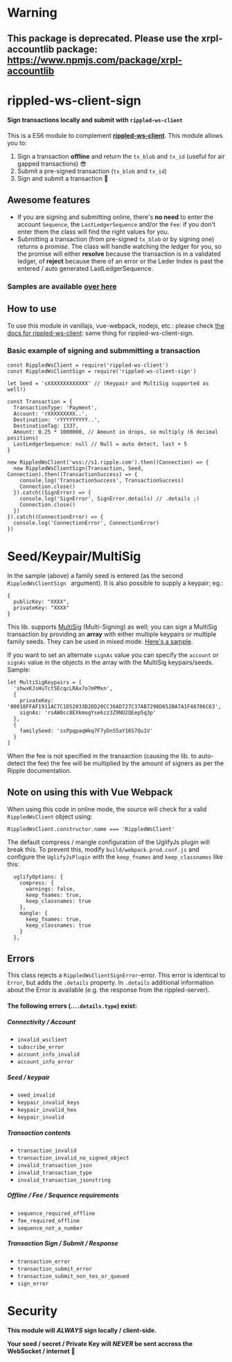 # Warning

## This package is deprecated. Please use the xrpl-accountlib package: https://www.npmjs.com/package/xrpl-accountlib

# rippled-ws-client-sign

#### Sign transactions locally and submit with `rippled-ws-client`

This is a ES6 module to complement **[rippled-ws-client](https://www.npmjs.com/package/rippled-ws-client)**. This module allows you to:

1. Sign a transaction **offline** and return the `tx_blob` and `tx_id` (useful for air gapped transactions) 😎
2. Submit a pre-signed transaction (`tx_blob` and `tx_id`)
3. Sign and submit a transaction 🎉

## Awesome features

- If you are signing and submitting online, there's **no need** to enter the account `Sequence`, the `LastLedgerSequence` and/or the `Fee`: if you don't enter them the class will find the right values for you.
- Submitting a transaction (from pre-signed `tx_blob` or by signing one) returns a _promise_. The class will handle watching the ledger for you, so the promise will either **resolve** because the transaction is in a validated ledger, of **reject** because there of an error or the Leder Index is past the entered / auto generated LastLedgerSequence.

### Samples are available [over here](https://github.com/WietseWind/rippled-ws-client-sign/blob/master/samples)

## How to use

To use this module in vanillajs, vue-webpack, nodejs, etc.: please check [the docs for rippled-ws-client](https://github.com/WietseWind/rippled-ws-client#readme): same thing for rippled-ws-client-sign.

### Basic example of signing and submmitting a transaction

```
const RippledWsClient = require('rippled-ws-client')
const RippledWsClientSign = require('rippled-ws-client-sign')

let Seed = 'sXXXXXXXXXXXXX' // (Keypair and MultiSig supported as well!)

const Transaction = {
  TransactionType: 'Payment',
  Account: 'rXXXXXXXXX..',
  Destination: 'rYYYYYYYYY..',
  DestinationTag: 1337,
  Amount: 0.25 * 1000000, // Amount in drops, so multiply (6 decimal positions)
  LastLedgerSequence: null // Null = auto detect, last + 5
}

new RippledWsClient('wss://s1.ripple.com').then((Connection) => {
  new RippledWsClientSign(Transaction, Seed, Connection).then((TransactionSuccess) => {
    console.log('TransactionSuccess', TransactionSuccess)
    Connection.close()
  }).catch((SignError) => {
    console.log('SignError', SignError.details) // .details ;)
    Connection.close()
  })
}).catch((ConnectionError) => {
  console.log('ConnectionError', ConnectionError)
})
```

# Seed/Keypair/MultiSig

In the sample (above) a family seed is entered (as the second `RippledWsClientSign ` argument). It is also possible to supply a keypair; eg.:

```
{
  publicKey: "XXXX",
  privateKey: "XXXX"
}
```

This lib. supports [MultiSig](https://developers.ripple.com/set-up-multi-signing.html) (Multi-Signing) as well; you can sign a MultiSig transaction by providing an **array** with either multiple keypairs or multiple family seeds. They can be used in mixed mode. [Here's a sample](https://github.com/WietseWind/rippled-ws-client-sign/blob/master/samples/tx-multisig-online.js).

If you want to set an alternate `signAs` value you can specify the `account` or `signAs` value in the objects in the array with the MultiSig keypairs/seeds. Sample:

```
let MultiSigKeypairs = [
  'shwxKJsHuTct5EcqcLRAx7o7mPMxn',
  {
    privateKey: '00018FFAF1911AC7C1D52833D2DD20CC36AD727C37AB7298D652BA7A1F48786C63',
    signAs: 'rsAW8cc8EXkmogYse6zz3Z9NU2QEep5q3p'
  },
  {
    familySeed: 'ssPpqpaqWkq7F7yDnS5aY16S7Qu1V'
  }
]
```

When the fee is not specified in the transaction (causing the lib. to auto-detect the fee) the fee will be multiplied by the amount of signers as per the Ripple documentation.

## Note on using this with Vue Webpack

When using this code in online mode, the source will check for a valid `RippledWsClient` object using:

```
RippledWsClient.constructor.name === 'RippledWsClient'
```

The default compress / mangle configuration of the UglifyJs plugin will break this. To prevent this, modify `build/webpack.prod.conf.js` and configure the `UglifyJsPlugin` with the `keep_fnames` and `keep_classnames` like this:

```
  uglifyOptions: {
    compress: {
      warnings: false,
      keep_fnames: true,
      keep_classnames: true
    },
    mangle: {
      keep_fnames: true,
      keep_classnames: true
    }
  },

```

## Errors

This class rejects a `RippledWsClientSignError`-error. This error is identical to `Error`, but adds the `.details` property. In `.details` additional information about the Error is available (e.g. the response from the rippled-server).

#### The following errors (...`.details.type`) exist:

##### Connectivity / Account
- `invalid_wsclient`
- `subscribe_error`
- `account_info_invalid`
- `account_info_error`

##### Seed / keypair
- `seed_invalid`
- `keypair_invalid_keys`
- `keypair_invalid_hex`
- `keypair_invalid`

##### Transaction contents
- `transaction_invalid`
- `transaction_invalid_no_signed_object`
- `invalid_transaction_json`
- `invalid_transaction_type`
- `invalid_transaction_jsonstring`

##### Offline / Fee / Sequence requirements
- `sequence_required_offline`
- `fee_required_offline`
- `sequence_not_a_number`

##### Transaction Sign / Submit / Response 
- `transaction_error`
- `transaction_submit_error`
- `transaction_submit_non_tes_or_queued`
- `sign_error`

# Security

**This module will _ALWAYS_ sign locally / client-side.**

**Your seed / secret / Private Key will _NEVER_ be sent accross the WebSocket / internet 🎉**
